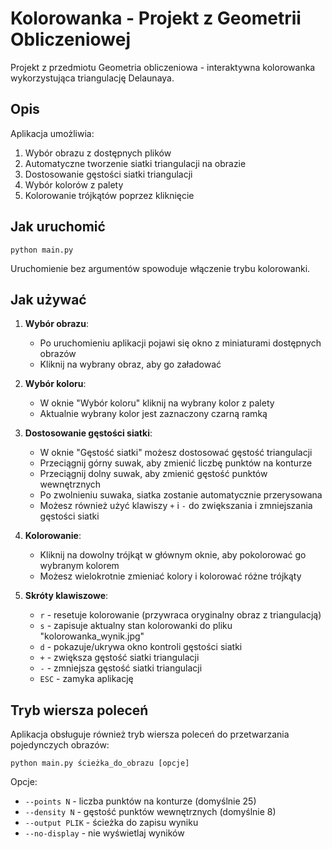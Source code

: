 # Kolorowanka - Projekt z Geometrii Obliczeniowej

Projekt z przedmiotu Geometria obliczeniowa - interaktywna kolorowanka wykorzystująca triangulację Delaunaya.

## Opis

Aplikacja umożliwia:
1. Wybór obrazu z dostępnych plików
2. Automatyczne tworzenie siatki triangulacji na obrazie
3. Dostosowanie gęstości siatki triangulacji
4. Wybór kolorów z palety
5. Kolorowanie trójkątów poprzez kliknięcie

## Jak uruchomić

```
python main.py
```

Uruchomienie bez argumentów spowoduje włączenie trybu kolorowanki.

## Jak używać

1. **Wybór obrazu**:
   - Po uruchomieniu aplikacji pojawi się okno z miniaturami dostępnych obrazów
   - Kliknij na wybrany obraz, aby go załadować

2. **Wybór koloru**:
   - W oknie "Wybór koloru" kliknij na wybrany kolor z palety
   - Aktualnie wybrany kolor jest zaznaczony czarną ramką

3. **Dostosowanie gęstości siatki**:
   - W oknie "Gęstość siatki" możesz dostosować gęstość triangulacji
   - Przeciągnij górny suwak, aby zmienić liczbę punktów na konturze
   - Przeciągnij dolny suwak, aby zmienić gęstość punktów wewnętrznych
   - Po zwolnieniu suwaka, siatka zostanie automatycznie przerysowana
   - Możesz również użyć klawiszy `+` i `-` do zwiększania i zmniejszania gęstości siatki

4. **Kolorowanie**:
   - Kliknij na dowolny trójkąt w głównym oknie, aby pokolorować go wybranym kolorem
   - Możesz wielokrotnie zmieniać kolory i kolorować różne trójkąty

5. **Skróty klawiszowe**:
   - `r` - resetuje kolorowanie (przywraca oryginalny obraz z triangulacją)
   - `s` - zapisuje aktualny stan kolorowanki do pliku "kolorowanka_wynik.jpg"
   - `d` - pokazuje/ukrywa okno kontroli gęstości siatki
   - `+` - zwiększa gęstość siatki triangulacji
   - `-` - zmniejsza gęstość siatki triangulacji
   - `ESC` - zamyka aplikację

## Tryb wiersza poleceń

Aplikacja obsługuje również tryb wiersza poleceń do przetwarzania pojedynczych obrazów:

```
python main.py ścieżka_do_obrazu [opcje]
```

Opcje:
- `--points N` - liczba punktów na konturze (domyślnie 25)
- `--density N` - gęstość punktów wewnętrznych (domyślnie 8)
- `--output PLIK` - ścieżka do zapisu wyniku
- `--no-display` - nie wyświetlaj wyników

